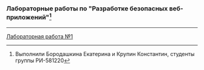 ### Лабораторные работы по "Разработке безопасных веб-приложений"[^1]
***
[Лабораторная работа №1][1]

[1]: https://github.com/labSecuWeb/labSecuWeb/tree/main/lab1 "Лабораторная работа №1"

[^1]: Выполнили Бородашкина Екатерина и Крупин Константин, студенты группы РИ-581220
